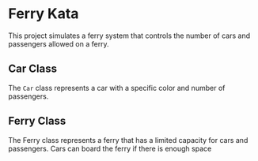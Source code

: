 # Ferry Kata

This project simulates a ferry system that controls the number of cars and passengers allowed on a ferry.

## Car Class

The `Car` class represents a car with a specific color and number of passengers.

## Ferry Class
The Ferry class represents a ferry that has a limited capacity for cars and passengers. Cars can board the ferry if there is enough space